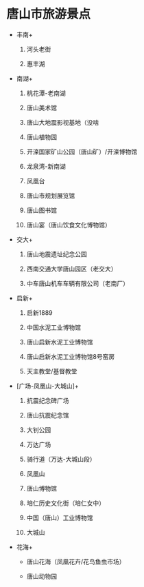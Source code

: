 # 唐山市旅游景点

- 丰南+
  
  1. 河头老街
  
  2. 惠丰湖
   
- 南湖+
  
  1. 桃花潭-老南湖
  
  2. 唐山美术馆
  
  3. 唐山大地震影视基地（没啥
  
  4. 唐山植物园
  
  5. 开滦国家矿山公园（唐山矿）/开滦博物馆
  
  6. 龙泉湾-新南湖
  
  7. 凤凰台
  
  8. 唐山市规划展览馆
  
  9. 唐山图书馆
  
  10. 唐山宴（唐山饮食文化博物馆）
  
- 交大+
  
  1. 唐山地震遗址纪念公园
  
  2. 西南交通大学唐山园区（老交大）
  
  3. 中车唐山机车车辆有限公司（老南厂）

- 启新+
  
  1. 启新1889
  
  2. 中国水泥工业博物馆
  
  3. 唐山启新水泥工业博物馆
  
  4. 唐山启新水泥工业博物馆8号窑房
  
  5. 天主教堂/基督教堂

- [广场-凤凰山-大城山]+
  
  1. 抗震纪念碑广场
  
  2. 唐山抗震纪念馆
  
  3. 大钊公园
  
  4. 万达广场
  
  5. 骑行道（万达-大城山段）
  
  6. 凤凰山
  
  7. 唐山博物馆
  
  8. 培仁历史文化街（培仁女中）
  
  9. 中国（唐山）工业博物馆
  
  10. 大城山

- 花海+
  
  - 唐山花海（凤凰花卉/花鸟鱼虫市场）
  
  - 唐山动物园